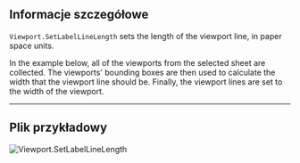 ## Informacje szczegółowe
`Viewport.SetLabelLineLength` sets the length of the viewport line, in paper space units.

In the example below, all of the viewports from the selected sheet are collected. The viewports' bounding boxes are then used to calculate the width that the viewport line should be. Finally, the viewport lines are set to the width of the viewport.
___
## Plik przykładowy

![Viewport.SetLabelLineLength](./Revit.Elements.Viewport.SetLabelLineLength_img.jpg)
